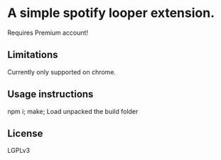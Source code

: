 # A simple spotify looper extension.
Requires Premium account!

## Limitations
Currently only supported on chrome. 

## Usage instructions

  npm i;
  make;
Load unpacked the build folder

## License
LGPLv3
